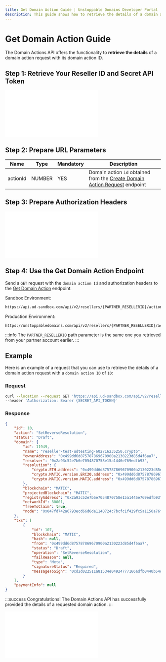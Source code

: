 ```yaml
---
title: Get Domain Action Guide | Unstoppable Domains Developer Portal
description: This guide shows how to retrieve the details of a domain action request using the Domain Actions API.
---
```


# Get Domain Action Guide

The Domain Actions API offers the functionality to **retrieve the details** of a domain action request with its domain action ID.

## Step 1: Retrieve Your Reseller ID and Secret API Token

<embed src="/snippets/_reseller-id-location.md" />

## Step 2: Prepare URL Parameters

| Name | Type | Mandatory | Description |
| - | - | - | - |
| actionId | NUMBER | YES | Domain action `id` obtained from the [Create Domain Action Request](https://docs.unstoppabledomains.com/openapi/reference/#operation/GetAction) endpoint |

## Step 3: Prepare Authorization Headers

<embed src="/snippets/_auth-headers-preparation.md" />

## Step 4: Use the Get Domain Action Endpoint

Send a `GET` request with the `domain action Id` and authorization headers to the [Get Domain Action](https://docs.unstoppabledomains.com/openapi/reference/#operation/GetAction) endpoint:

Sandbox Environment:

```bash
https://api.ud-sandbox.com/api/v2/resellers/{PARTNER_RESELLERID}/actions/{DOMAIN_ACTION_ID}
```

Production Environment:

```bash
https://unstoppabledomains.com/api/v2/resellers/{PARTNER_RESELLERID}/actions/{DOMAIN_ACTION_ID}
```

:::info
The `PARTNER_RESELLERID` path parameter is the same one you retrieved from your partner account earlier.
:::


## Example

Here is an example of a request that you can use to retrieve the details of a domain action request with a `domain action ID` of `10`:

### Request

```bash
curl --location --request GET 'https://api.ud-sandbox.com/api/v2/resellers/{PARTNER_RESELLERID}/actions/10' \
--header 'Authorization: Bearer {SECRET_API_TOKEN}'
```

### Response

```json
{
    "id": 10,
    "action": "SetReverseResolution",
    "status": "Draft",
    "domain": {
        "id": 11949,
        "name": "reseller-test-udtesting-602716235250.crypto",
        "ownerAddress": "0x499dd6d875787869670900a2130223d85d4f6aa7",
        "resolver": "0x2a93c52e7b6e7054870758e15a1446e769edfb93",
        "resolution": {
            "crypto.ETH.address": "0x499dd6d875787869670900a2130223d85d4f6aa7",
            "crypto.MATIC.version.ERC20.address": "0x499dd6d875787869670900a2130223d85d4f6aa7",
            "crypto.MATIC.version.MATIC.address": "0x499dd6d875787869670900a2130223d85d4f6aa7"
        },
        "blockchain": "MATIC",
        "projectedBlockchain": "MATIC",
        "registryAddress": "0x2a93c52e7b6e7054870758e15a1446e769edfb93",
        "networkId": 80001,
        "freeToClaim": true,
        "node": "0x047fd742a6793ecd66d6de1140724c7bcfc1f429fc5a1150a76f58877105b6da"
    },
    "txs": [
        {
            "id": 107,
            "blockchain": "MATIC",
            "hash": null,
            "from": "0x499dd6d875787869670900a2130223d85d4f6aa7",
            "status": "Draft",
            "operation": "SetReverseResolution",
            "failReason": null,
            "type": "Meta",
            "signatureStatus": "Required",
            "messageToSign": "0xd2d022511a81534e04924777166adfb0440b54da944642d9ced160fc5b21a88a"
        }
    ],
    "paymentInfo": null
}
```

:::success Congratulations!
The Domain Actions API has successfully provided the details of a requested domain action.
:::

<embed src="/snippets/_discord.md" />
